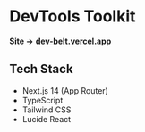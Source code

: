 # DevTools Toolkit

**Site →** [**dev-belt.vercel.app**](https://dev-belt.vercel.app/)

## Tech Stack

  - Next.js 14 (App Router)
  - TypeScript
  - Tailwind CSS
  - Lucide React
